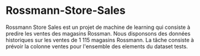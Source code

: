 # Rossmann-Store-Sales
Rossmann Store Sales est un projet de machine de learning qui consiste à predire les ventes des magasins Rossman. Nous disponsons des données historiques sur les ventes de 1 115 magasins Rossmann. La tâche consiste à prévoir la colonne ventes pour l'ensemble des elements du dataset tests.
